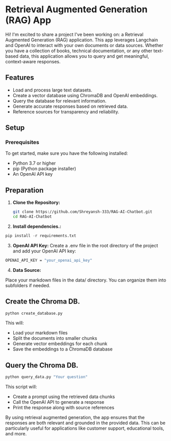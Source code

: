 # Retrieval Augmented Generation (RAG) App

Hi! I'm excited to share a project I've been working on: a Retrieval Augmented Generation (RAG) application. This app leverages Langchain and OpenAI to interact with your own documents or data sources. Whether you have a collection of books, technical documentation, or any other text-based data, this application allows you to query and get meaningful, context-aware responses.

## Features

- Load and process large text datasets.
- Create a vector database using ChromaDB and OpenAI embeddings.
- Query the database for relevant information.
- Generate accurate responses based on retrieved data.
- Reference sources for transparency and reliability.

## Setup


### Prerequisites

To get started, make sure you have the following installed:
- Python 3.7 or higher
- pip (Python package installer)
- An OpenAI API key



## Preparation

1. **Clone the Repository:**
   ```bash
   git clone https://github.com/Shreyansh-333/RAG-AI-Chatbot.git
   cd RAG-AI-Chatbot
   ```


2. **Install dependencies.:**  
  ```python
  pip install -r requirements.txt
  ```


3. **OpenAI API Key:**
Create a .env file in the root directory of the project and add your OpenAI API key:

  ```bash
  OPENAI_API_KEY = "your_openai_api_key"
  ```


4. **Data Source:**

Place your markdown files in the data/ directory. You can organize them into subfolders if needed.



## Create the Chroma DB.

  ```python
  python create_database.py
  ```

This will:

- Load your markdown files
- Split the documents into smaller chunks
- Generate vector embeddings for each chunk
- Save the embeddings to a ChromaDB database



## Query the Chroma DB.

  ```python
  python query_data.py "Your question"
  ```

This script will:

- Create a prompt using the retrieved data chunks
- Call the OpenAI API to generate a response
- Print the response along with source references

By using retrieval augmented generation, the app ensures that the responses are both relevant and grounded in the provided data. This can be particularly useful for applications like customer support, educational tools, and more.
